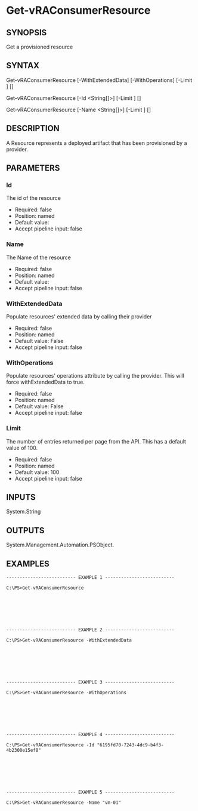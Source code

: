 # Get-vRAConsumerResource

## SYNOPSIS
    
Get a provisioned resource

## SYNTAX
 Get-vRAConsumerResource [-WithExtendedData] [-WithOperations] [-Limit <String>] [<CommonParameters>] Get-vRAConsumerResource [-Id <String[]>] [-Limit <String>] [<CommonParameters>] Get-vRAConsumerResource [-Name <String[]>] [-Limit <String>] [<CommonParameters>]    

## DESCRIPTION

A Resource represents a deployed artifact that has been provisioned by a provider.

## PARAMETERS


### Id

The id of the resource
* Required: false
* Position: named
* Default value: 
* Accept pipeline input: false

### Name

The Name of the resource
* Required: false
* Position: named
* Default value: 
* Accept pipeline input: false

### WithExtendedData

Populate resources' extended data by calling their provider
* Required: false
* Position: named
* Default value: False
* Accept pipeline input: false

### WithOperations

Populate resources' operations attribute by calling the provider. This will force withExtendedData to true.
* Required: false
* Position: named
* Default value: False
* Accept pipeline input: false

### Limit

The number of entries returned per page from the API. This has a default value of 100.
* Required: false
* Position: named
* Default value: 100
* Accept pipeline input: false

## INPUTS

System.String

## OUTPUTS

System.Management.Automation.PSObject.

## EXAMPLES
```
-------------------------- EXAMPLE 1 --------------------------

C:\PS>Get-vRAConsumerResource







-------------------------- EXAMPLE 2 --------------------------

C:\PS>Get-vRAConsumerResource -WithExtendedData







-------------------------- EXAMPLE 3 --------------------------

C:\PS>Get-vRAConsumerResource -WithOperations







-------------------------- EXAMPLE 4 --------------------------

C:\PS>Get-vRAConsumerResource -Id "6195fd70-7243-4dc9-b4f3-4b2300e15ef8"







-------------------------- EXAMPLE 5 --------------------------

C:\PS>Get-vRAConsumerResource -Name "vm-01"
```

